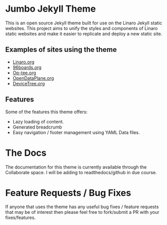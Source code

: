 # Jumbo Jekyll Theme

This is an open source Jekyll theme built for use on the Linaro Jekyll static websites. This project aims to unify the styles and components of Linaro static websites and make it easier to replicate and deploy a new static site.

## Examples of sites using the theme

* [Linaro.org](https://www.linaro.org)
* [96boards.org](https://www.96boards.org)
* [Op-tee.org](https://www.op-tee.org)
* [OpenDataPlane.org](https://www.opendataplane.org)
* [DeviceTree.org](https://www.devicetree.org)

## Features

Some of the features this theme offers:

* Lazy loading of content.
* Generated breadcrumb
* Easy navigation / footer management using YAML Data files.

# The Docs
The documentation for this theme is currently available through the Collaborate space. I will be adding to readthedocs/github in due course.

# Feature Requests / Bug Fixes

If anyone that uses the theme has any useful bug fixes / feature requests that may be of interest then please feel free to fork/submit a PR with your fixes/features.